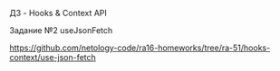 ДЗ - Hooks & Context API 

Задание №2 useJsonFetch

https://github.com/netology-code/ra16-homeworks/tree/ra-51/hooks-context/use-json-fetch